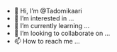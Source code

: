 - 👋 Hi, I’m @Tadomikaari
- 👀 I’m interested in ...
- 🌱 I’m currently learning ...
- 💞️ I’m looking to collaborate on ...
- 📫 How to reach me ...

<!---
Tadomikaari/Tadomikaari is a ✨ special ✨ repository because its `README.md` (this file) appears on your GitHub profile.
You can click the Preview link to take a look at your changes.
--->

